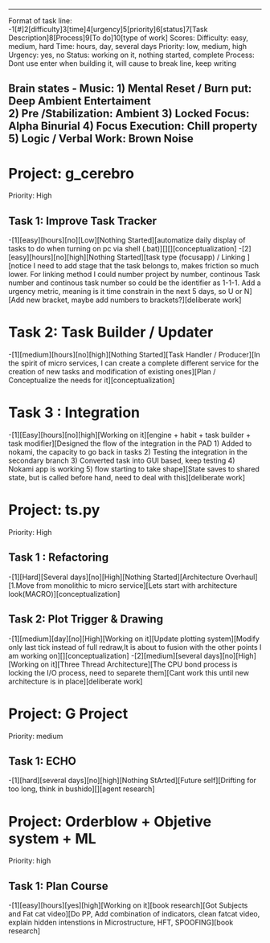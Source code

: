 ---------------------------------------------------------------------------------------------------
Format of task line: -1[#]2[difficulty]3[time]4[urgency]5[priority]6[status]7[Task Description]8[Process]9[To do]10[type of work] 
Scores: 
    Difficulty: easy, medium, hard
    Time: hours, day, several days
    Priority: low, medium, high
    Urgency: yes, no
    Status: working on it, nothing started, complete
    Process: Dont use enter when building it, will cause to break line, keep writing

Brain states - Music:
    1) Mental Reset / Burn put: Deep Ambient Entertaiment   
    2) Pre /Stabilization: Ambient
    3) Locked Focus: Alpha Binurial 
    4) Focus Execution: Chill property
    5) Logic / Verbal Work: Brown Noise
---------------------------------------------------------------------------------------------------

# Project: g_cerebro
Priority: High

## Task 1: Improve Task Tracker
-[1][easy][hours][no][Low][Nothing Started][automatize daily display of tasks to do when turning on pc via shell (.bat)][][][conceptualization]
-[2][easy][hours][no][high][Nothing Started][task type (focusapp) / Linking ][notice I need to add stage that the task belongs to, makes friction so much lower. For linking method I could number project by number, continous Task number and continous task number so could be the identifier as 1-1-1. Add a urgency metric, meaning is it time constrain in the next 5 days, so U or N][Add new bracket, maybe add numbers to brackets?][deliberate work]
# Task 2: Task Builder / Updater
-[1][medium][hours][no][high][Nothing Started][Task Handler / Producer][In the spirit of micro services, I can create a complete different service for the creation of new tasks and modification of existing ones][Plan / Conceptualize the needs for it][conceptualization]

# Task 3 : Integration
-[1][Easy][hours][no][high][Working on it][engine + habit + task builder + task modifier][Designed the flow of the integration in the PAD 1) Added to nokami, the capacity to go back in tasks 2) Testing the integration in the secondary branch 3) Converted task into GUI based, keep testing 4) Nokami app is working 5) flow starting to take shape][State saves to shared state, but is called before hand, need to deal with this][deliberate work]


# Project: ts.py
Priority: High

## Task 1 : Refactoring
-[1][Hard][Several days][no][High][Nothing Started][Architecture Overhaul][1.Move from monolithic to micro service][Lets start with architecture look(MACRO)][conceptualization]

## Task 2: Plot Trigger & Drawing
-[1][medium][day][no][High][Working on it][Update plotting system][Modify only last tick instead of full redraw,It is about to fusion with the other points I am working on][][conceptualization]
-[2][medium][several days][no][High][Working on it][Three Thread Architecture][The CPU bond process is locking the I/O process, need to separete them][Cant work this until new architecture is in place][deliberate work]

# Project: G Project
Priority: medium

## Task 1: ECHO
-[1][hard][several days][no][high][Nothing StArted][Future self][Drifting for too long, think in bushido][][agent research]

# Project: Orderblow + Objetive system + ML
Priority: high

## Task 1: Plan Course
-[1][easy][hours][yes][high][Working on it][book research][Got Subjects and Fat cat video][Do PP, Add combination of indicators, clean fatcat video, explain hidden intenstions in Microstructure, HFT, SPOOFING][book research]


